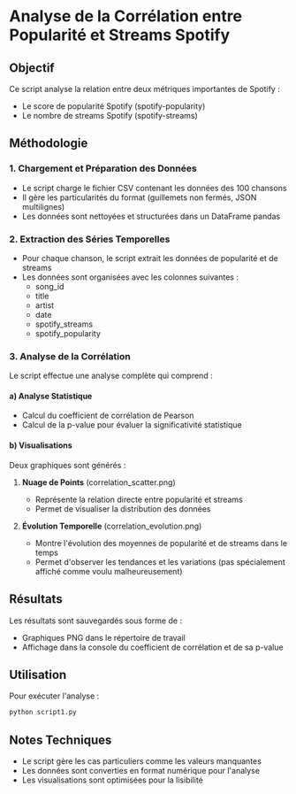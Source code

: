 # Analyse de la Corrélation entre Popularité et Streams Spotify

## Objectif
Ce script analyse la relation entre deux métriques importantes de Spotify :
- Le score de popularité Spotify (spotify-popularity)
- Le nombre de streams Spotify (spotify-streams)

## Méthodologie

### 1. Chargement et Préparation des Données
- Le script charge le fichier CSV contenant les données des 100 chansons
- Il gère les particularités du format (guillemets non fermés, JSON multilignes)
- Les données sont nettoyées et structurées dans un DataFrame pandas

### 2. Extraction des Séries Temporelles
- Pour chaque chanson, le script extrait les données de popularité et de streams
- Les données sont organisées avec les colonnes suivantes :
  - song_id
  - title
  - artist
  - date
  - spotify_streams
  - spotify_popularity

### 3. Analyse de la Corrélation
Le script effectue une analyse complète qui comprend :

#### a) Analyse Statistique
- Calcul du coefficient de corrélation de Pearson
- Calcul de la p-value pour évaluer la significativité statistique

#### b) Visualisations
Deux graphiques sont générés :

1. **Nuage de Points** (correlation_scatter.png)
   - Représente la relation directe entre popularité et streams
   - Permet de visualiser la distribution des données

2. **Évolution Temporelle** (correlation_evolution.png)
   - Montre l'évolution des moyennes de popularité et de streams dans le temps
   - Permet d'observer les tendances et les variations (pas spécialement affiché comme voulu malheureusement)

## Résultats
Les résultats sont sauvegardés sous forme de :
- Graphiques PNG dans le répertoire de travail
- Affichage dans la console du coefficient de corrélation et de sa p-value

## Utilisation
Pour exécuter l'analyse :
```python
python script1.py
```

## Notes Techniques
- Le script gère les cas particuliers comme les valeurs manquantes
- Les données sont converties en format numérique pour l'analyse
- Les visualisations sont optimisées pour la lisibilité 